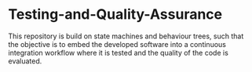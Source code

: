 # Testing-and-Quality-Assurance
This repository is build on state machines and behaviour trees, such that the objective is to embed the developed software into a continuous integration workflow where it is tested and the quality of the code is evaluated.
